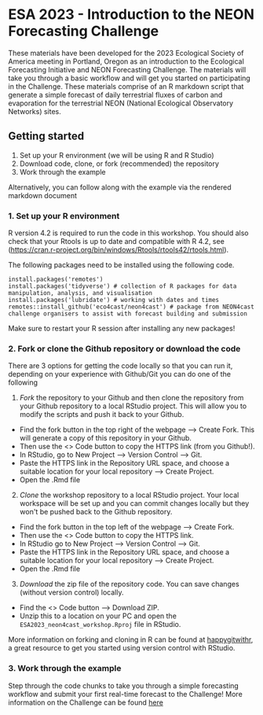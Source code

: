 # ESA 2023 - Introduction to the NEON Forecasting Challenge 
These materials have been developed for the 2023 Ecological Society of America meeting in Portland, Oregon as an introduction to the Ecological Forecasting Initiative and NEON Forecasting Challenge. The materials will take you through a basic workflow and will get you started on participating in the Challenge. These materials comprise of an R markdown script that generate a simple forecast of daily terrestrial fluxes of carbon and evaporation for the terrestrial NEON (National Ecological Observatory Networks) sites.

## Getting started
1. Set up your R environment (we will be using R and R Studio)
2. Download code, clone, or fork (recommended) the repository
3. Work through the example

Alternatively, you can follow along with the example via the rendered markdown document

### 1. Set up your R environment

R version 4.2 is required to run the code in this workshop. You should also check that your Rtools is up to date and compatible with R 4.2, see (https://cran.r-project.org/bin/windows/Rtools/rtools42/rtools.html). 

The following packages need to be installed using the following code.

```{r}
install.packages('remotes')
install.packages('tidyverse') # collection of R packages for data manipulation, analysis, and visualisation
install.packages('lubridate') # working with dates and times
remotes::install_github('eco4cast/neon4cast') # package from NEON4cast challenge organisers to assist with forecast building and submission
```

Make sure to restart your R session after installing any new packages!

### 2. Fork or clone the Github repository or download the code
There are 3 options for getting the code locally so that you can run it, depending on your experience with Github/Git you can do one of the following 

1. _Fork_ the repository to your Github and then clone the repository from your Github repository to a local RStudio project. This will allow you to modify the scripts and push it back to your Github. 

- Find the fork button in the top right of the webpage --> Create Fork. This will generate a copy of this repository in your Github.
- Then use the <> Code button to copy the HTTPS link (from you Github!). 
- In RStudio, go to New Project --> Version Control --> Git. 
- Paste the HTTPS link in the Repository URL space, and choose a suitable location for your local repository --> Create Project. 
- Open the .Rmd file

2. _Clone_ the workshop repository to a local RStudio project. Your local workspace will be set up and you can commit changes locally but they won't be pushed back to the Github repository.
- Find the fork button in the top left of the webpage --> Create Fork. 
- Then use the <> Code button to copy the HTTPS link.
- In RStudio go to New Project --> Version Control --> Git. 
- Paste the HTTPS link in the Repository URL space, and choose a suitable location for your local repository --> Create Project. 
- Open the .Rmd file

3. _Download_ the zip file of the repository code. You can save changes (without version control) locally.
- Find the <> Code button --> Download ZIP. 
- Unzip this to a location on your PC and open the `ESA2023_neon4cast_workshop.Rproj` file in RStudio. 

More information on forking and cloning in R can be found at [happygitwithr](https://happygitwithr.com/fork-and-clone.html), a great resource to get you started using version control with RStudio. 

### 3. Work through the example
Step through the code chunks to take you through a simple forecasting workflow and submit your first real-time forecast to the Challenge!
More information on the Challenge can be found [here](https://projects.ecoforecast.org/neon4cast-docs/)